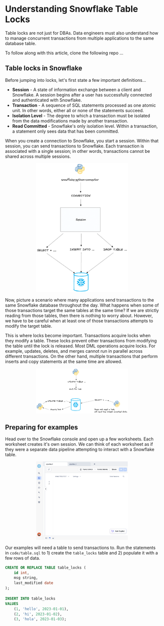 # Understanding Snowflake Table Locks

Table locks are not just for DBAs. Data engineers must also understand how to manage concurrent transactions from multiple applications to the same database table. 

To follow along with this article, clone the following repo ...


## Table locks in Snowflake

Before jumping into locks, let's first state a few important definitions...

- **Session** - A state of information exchange between a client and Snowflake. A session begins after a user has successfully connected and authenticated with Snowflake.
- **Transaction** - A sequence of SQL statements processed as one atomic unit. In other words, either all or none of the statements succeed.
- **Isolation Level** - The degree to which a transaction must be isolated from the data modifications made by another transaction.
- **Read Committed** - Snowflake's only isolation level. Within a transaction, a statement only sees data that has been committed. 

When you create a connection to Snowflake, you start a session. Within that session, you can send transactions to Snowflake. Each transaction is associated with a single session; in other words, transactions cannot be shared across multiple sessions.

<p align="center">
    <img src="images/1.png" width=300>
</p>

Now, picture a scenario where many applications send transactions to the same Snowflake database throughout the day. What happens when some of those transactions target the same tables at the same time? If we are strictly reading from those tables, then there is nothing to worry about. However, we have to be careful when at least one of those transactions attempts to modify the target table.

This is where locks become important. Transactions acquire locks when they modify a table. These locks prevent other transactions from modifying the table until the lock is released. Most DML operations acquire locks. For example, updates, deletes, and merges cannot run in parallel across different transactions. On the other hand, multiple transactions that perform inserts and copy statements at the same time are allowed.

<p align="center">
    <img src="images/2.png" width=300>
</p>


## Preparing for examples



Head over to the Snowflake console and open up a few worksheets. Each worksheet creates it's own session. We can think of each worksheet as if they were a separate data pipeline attempting to interact with a Snowflake table.

<p align="center">
    <img src="images/3.png" width=300>
</p>

Our examples will need a table to send transactions to. Run the statements in `code/table.sql` to 1) create the `table_locks` table and 2) populate it with a few rows of data.

```sql
CREATE OR REPLACE TABLE table_locks (
    id int,
    msg string,
    last_modified date
);

INSERT INTO table_locks
VALUES
    (1, 'hello', 2023-01-01),
    (2, 'hi', 2023-01-02),
    (3, 'hola', 2023-01-03);
```
